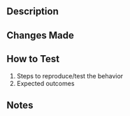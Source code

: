 ## Description
<!-- Provide a brief description of the changes in this PR -->

## Changes Made
<!-- List the key changes made in this PR -->

## How to Test
<!-- Explain how reviewers can test your changes -->
1. Steps to reproduce/test the behavior
2. Expected outcomes

## Notes
<!-- Any further notes regarding changes -->